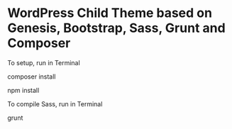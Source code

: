 # WordPress Child Theme based on Genesis, Bootstrap, Sass, Grunt and Composer #

To setup, run in Terminal

composer install

npm install

To compile Sass, run in Terminal

grunt 


